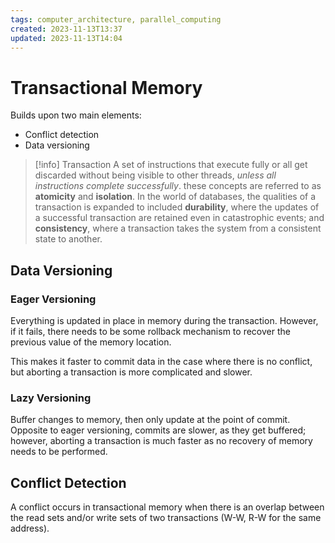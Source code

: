 ```yaml
---
tags: computer_architecture, parallel_computing
created: 2023-11-13T13:37
updated: 2023-11-13T14:04
---
```


# Transactional Memory

Builds upon two main elements:

- Conflict detection
- Data versioning

> [!info] Transaction
> A set of instructions that execute fully or all get discarded without being visible to other threads, _unless all instructions complete successfully_. these concepts are referred to as **atomicity** and **isolation**.
> In the world of databases, the qualities of a transaction is expanded to included **durability**, where the updates of a successful transaction are retained even in catastrophic events; and **consistency**, where a transaction takes the system from a consistent state to another.

## Data Versioning 

### Eager Versioning

Everything is updated in place in memory during the transaction. However, if it fails, there needs to be some rollback mechanism to recover the previous value of the memory location.

This makes it faster to commit data in the case where there is no conflict, but aborting a transaction is more complicated and slower.

### Lazy Versioning

Buffer changes to memory, then only update at the point of commit. Opposite to eager versioning, commits are slower, as they get buffered; however, aborting a transaction is much faster as no recovery of memory needs to be performed.

## Conflict Detection

A conflict occurs in transactional memory when there is an overlap between the read sets and/or write sets of two transactions (W-W, R-W for the same address).